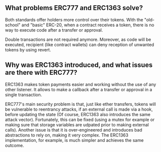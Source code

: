 ## What problems ERC777 and ERC1363 solve?

Both standards offer holders more control over their tokens. With the "old-school" and "basic" ERC-20, when a contract receives a token, there is no way to execute code after a transfer or approval.

Double transactions are not required anymore. Moreover, as code will be executed, recipient (like contract wallets) can deny reception of unwanted tokens by using revert.

## Why was ERC1363 introduced, and what issues are there with ERC777?

ERC1363 makes token payments easier and working without the use of any other listener. It allows to make a callback after a transfer or approval in a single transaction.

ERC777's main security problem is that, just like ether transfers, tokens will be vulnerable to reentrancy attacks, if an external call is made via a hook, before updating the state (Of course, ERC1363 also introduces the same attack vector). Fortunately, this can be fixed (using a mutex for example or making sure that storage variables are udpated prior to making external calls). Another issue is that it is over-engineered and introduces bad abstractions to rely on, making it very complex. The ERC1363 implementation, for example, is much simpler and achieves the same outcome.
